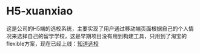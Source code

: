 # H5-xuanxiao
这是公司的H5端的选校系统，主要实现了用户通过移动端页面根据自己的个人情况来选择自己的留学学校，这是早期项目没有用到构建工具，只用到了淘宝的flexible方案，现在已经上线：[知道选校](http:xuanxiao.1gre.cn)
